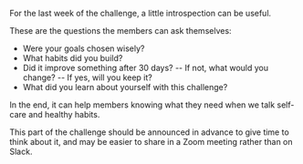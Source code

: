 For the last week of the challenge, a little introspection can be useful.

These are the questions the members can ask themselves:
- Were your goals chosen wisely?
- What habits did you build?
- Did it improve something after 30 days?
-- If not, what would you change?
-- If yes, will you keep it?
- What did you learn about yourself with this challenge?

In the end, it can help members knowing what they need when we talk self-care and healthy habits.


This part of the challenge should be announced in advance to give time to think about it, and may be easier to share in a Zoom meeting rather than on Slack.